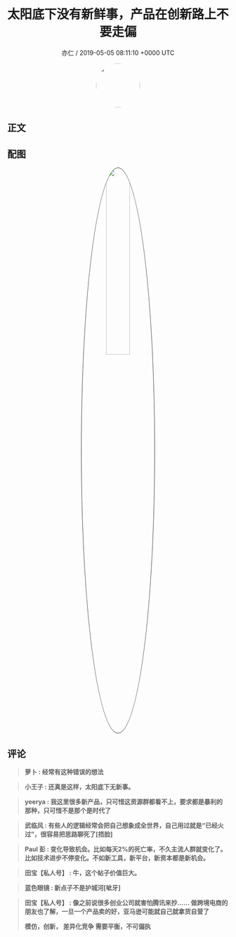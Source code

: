 <h1 align="center">太阳底下没有新鲜事，产品在创新路上不要走偏</h1>
<p align="center">
    <a>亦仁 / 2019-05-05 08:11:10 &#43;0000 UTC</a>
</p>

<div align="center">
    <img src="https://images.zsxq.com/Fn3NQqCN8nuGF86yZPXSbEsl0mb3?e=1590940799&amp;token=kIxbL07-8jAj8w1n4s9zv64FuZZNEATmlU_Vm6zD:pfbNc8W3hS0oYG_hyXXh_rHMHuc=" width="100" height="100" style="border:1px solid;border-radius:50%; color:#ffffff"/>
</div>

## 正文

<div>

</div>

## 配图
<div class="image" align="center">

<img src="https://images.zsxq.com/FmiDNQnmKWhM-EYEfQZ_gKtXh9_j?imageMogr2/auto-orient/thumbnail/800x/format/jpg/blur/1x0/quality/75&amp;e=1590940799&amp;token=kIxbL07-8jAj8w1n4s9zv64FuZZNEATmlU_Vm6zD:pZSnpOtY66EHVn8t9DyW9Vyub30=" width="33%" height="33%" style="border:1px solid;border-radius:50%; color:#3c3f41"/>

</div>

## 评论

<div align="left">
<div>

<blockquote >
<span> <strong>萝卜 : 经常有这种错误的想法 </strong></span>
</blockquote>

<blockquote >
<span> <strong>小王子 : 还真是这样，太阳底下无新事。 </strong></span>
</blockquote>

<blockquote >
<span> <strong>yeerya : 我这里很多新产品，只可惜这资源群都看不上，要求都是暴利的那种，只可惜不是那个是时代了 </strong></span>
</blockquote>

<blockquote >
<span> <strong>武临风 : 有些人的逻辑经常会把自己想象成全世界，自己用过就是“已经火过”，很容易把思路聊死了[捂脸] </strong></span>
</blockquote>

<blockquote >
<span> <strong>Paul 彭 : 变化导致机会。比如每天2%的死亡率，不久主流人群就变化了。比如技术进步不停变化。不如新工具，新平台，新资本都是新机会。 </strong></span>
</blockquote>

<blockquote >
<span> <strong>田宝【私人号】 : 牛，这个帖子价值巨大。 </strong></span>
</blockquote>

<blockquote >
<span> <strong>蓝色眼镜 : 新点子不是护城河[呲牙] </strong></span>
</blockquote>

<blockquote >
<span> <strong>田宝【私人号】 : 像之前说很多创业公司就害怕腾讯来抄…… 做跨境电商的朋友也了解，一旦一个产品卖的好，亚马逊可能就自己就拿货自营了

模仿，创新，
差异化竞争
需要平衡，不可偏执 </strong></span>
</blockquote>

</div>
</div>